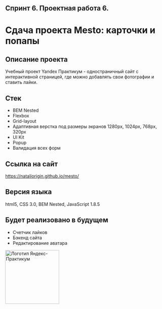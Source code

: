 ## Спринт 6. Проектная работа 6.
# Сдача проекта Mesto: карточки и попапы

## **Описание проекта**
Учебный проект Yandex Практикум - одностраничный сайт с интерактивной страницей, где можно добавлять свои фотографии и ставить лайки.

## **Стек**
* BEM Nested
* Flexbox
* Grid-layout
* Адаптивная верстка под размеры экранов 1280px, 1024px, 768px, 320px
* UI Kit
* Popup
* Валидация всех форм

## **Ссылка на сайт**
https://nataliorigin.github.io/mesto/
## **Версия языка**

html5, CSS 3.0, BEM Nested, JavaScript 1.8.5

## **Будет реализовано в будущем**
* Счетчик лайков
* Бэкенд сайта
* Редактирование аватара

<img src="https://aaaaa.team/media/pages/projects/5moreminutes/2548460096-1617960411/hgiz8owlfbtdif3iekbud32onedefzarhfuriqad.png" alt="Логотип Яндекс-Практикум" width="170"/>

